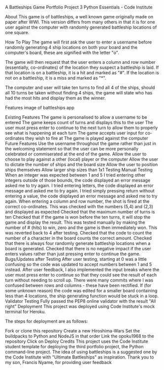 A Battleships Game
Portfolio Project 3 Python Essentials - Code Institute

About
This game is of battleships, a well known game originally made on paper after WWI. This version differs from many others in that it is for one user against the computer with randomly generated battleship locations of one square.

How To Play
The game will first ask the user to enter a username before randomly generating 4 ship locations on both your board and the computer's board, these are signified with the letter "o".

The game will then request that the user enters a column and row number (essentially, co-ordinates) of the location they suspect a battleship is laid. If that location is on a battleship, it is a hit and marked as "#". If the location is not on a battleship, it is a miss and marked as "*".

The computer and user will take ten turns to find all 4 of the ships, should all 10 turns be taken without finding 4 ships, the game will state who has had the most hits and display them as the winner.

Features
image of battleships app

Existing Features
The game is personalised to allow a username to be entered
The game keeps count of turns and displays this to the user
The user must press enter to continue to the next turn to allow them to properly see what is happening at each turn
The game accepts user input for co-ordinates they wish to fire at
The game is played against the computer
Future Features
Use the username throughout the game rather than just in the welcoming statement so that the user can be more personally celebrated or commiserated at the end of the game.
Allow the user to choose to play against a other (local) player or the computer
Allow the user to dictate the number of ships and the board size
Allow the user to position ships themselves
Allow larger ship sizes than 1x1
Testing
Manual Testing
When an integer was expected between 1 and 5
I tried entering other integers outside of those bounds, the code displayed an error message asked me to try again.
I tried entering letters, the code displayed an error message and asked me to try again.
I tried simply pressing return without entering a value, the code displayed an error message and asked me to try again.
When entering a column and row number, the shot is fired at the correct co-ordinates. This was checked with the numbers (5,4) and (2,3) and displayed as expected
Checked that the maximum number of turns is ten
Checked that if the game is won before the ten turns, it will stop the game and display the result. This was tested manually by making the number of # (hits) to win, zero and the game is then immediately won. This was reverted back to 4 after testing.
Checked that the code to count the number of a character in the board counts the correct amount.
Checked that there is always four randomly generate battleship locations when a board is generated.
Checked that there is no negative impact if the user enters values rather than just pressing enter to continue the game.
Bugs/Updates after Testing
After user testing, starting at 0 was a little confusing so the code was updated to accept numbers between 1 and 5 instead.
After user feedback, I also implemented the input breaks where the user must press enter to continue so that they could see the result of each turn without needing to scroll up.
There were many commits where I was confused between rows and columns - these have been rectified.
If (for some unknown reason) the code was edited for a smaller board containing less than 4 locations, the ship generating function would be stuck in a loop.
Validator Testing
Fully passed the PEP8 online validator with the result "All right"
Deployment
This project was deployed using Code Institute's mock terminal for Heroku.

The steps for deployment are as follows:

Fork or clone this repository
Create a new Hiroshima-Wars
Set the buildpacks to Python and NodeJS in that order
Link the opoku1968 to the repository
Click on Deploy
Credits
This project uses the Code Institute student template for deploying the third portfolio project, the Python command-line project.
The idea of using battleships is a suggested one by the Code Institute with "Ultimate Battleships" as inspiration.
Thank you to my son, Francis Nyame, for providing user feedback